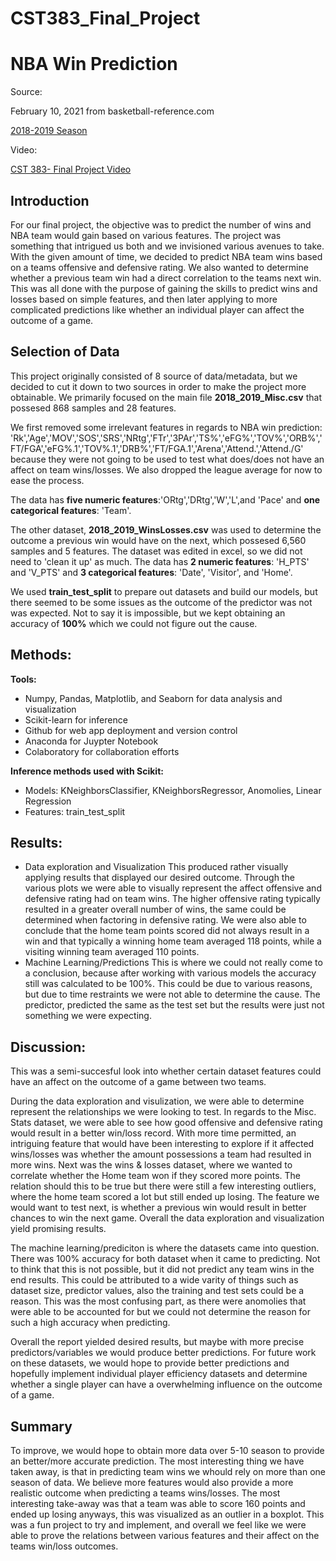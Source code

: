 # CST383_Final_Project

# NBA Win Prediction

Source:

February 10, 2021 from basketball-reference.com

[2018-2019 Season](https://www.basketball-reference.com/leagues/NBA_2019.html)

Video: 

[CST 383- Final Project Video](link)


## Introduction
For our final project, the objective was to predict the number of wins and NBA team would gain based on various features. The project was something that intrigued us both and we invisioned various avenues to take. With the given amount of time, we decided to predict NBA team wins based on a teams offensive and defensive rating. We also wanted to determine whether a previous team win had a direct correlation to the teams next win. This was all done with the purpose of gaining the skills to predict wins and losses based on simple features, and then later applying to more complicated predictions like whether an individual player can affect the outcome of a game.


## Selection of Data

This project originally consisted of 8 source of data/metadata, but we decided to cut it down to two sources in order to make the project more obtainable. We primarily focused on the main file **2018_2019_Misc.csv** that possesed 868 samples and 28 features.

We first removed some irrelevant features in regards to NBA win prediction: 'Rk','Age','MOV','SOS','SRS','NRtg','FTr','3PAr','TS%','eFG%','TOV%','ORB%','FT/FGA','eFG%.1','TOV%.1','DRB%','FT/FGA.1','Arena','Attend.','Attend./G'
because they were not going to be used to test what does/does not have an affect on team wins/losses. We also dropped the league average for now to ease the process.

The data has **five numeric features**:'ORtg','DRtg','W','L',and 'Pace' and **one categorical features**: 'Team'.

The other dataset, **2018_2019_WinsLosses.csv** was used to determine the outcome a previous win would have on the next, which possesed 6,560 samples and 5 features. The dataset was edited in excel, so we did not need to 'clean it up' as much. The data has **2 numeric features**: 'H_PTS' and 'V_PTS' and **3 categorical features**: 'Date', 'Visitor', and 'Home'.

We used **train_test_split** to prepare out datasets and build our models, but there seemed to be some issues as the outcome of the predictor was not was expected. Not to say it is impossible, but we kept obtaining an accuracy of **100%** which we could not figure out the cause.

## Methods:

**Tools:**

- Numpy, Pandas, Matplotlib, and Seaborn for data analysis and visualization
- Scikit-learn for inference
- Github for web app deployment and version control
- Anaconda for Juypter Notebook
- Colaboratory for collaboration efforts

**Inference methods used with Scikit:**

- Models: KNeighborsClassifier, KNeighborsRegressor, Anomolies, Linear Regression
- Features: train_test_split

## Results:
- Data exploration and Visualization
This produced rather visually applying results that displayed our desired outcome. Through the various plots we were able to visually represent the affect offensive and defensive rating had on team wins. The higher offensive rating typically resulted in a greater overall number of wins, the same could be determined when factoring in defensive rating. We were also able to conclude that the home team points scored did not always result in a win and that typically a winning home team averaged 118 points, while a visiting winning team averaged 110 points.
- Machine Learning/Predictions
This is where we could not really come to a conclusion, because after working with various models the accuracy still was calculated to be 100%. This could be due to various reasons, but due to time restraints we were not able to determine the cause. The predictor, predicted the same as the test set but the results were just not something we were expecting.

## Discussion:

This was a semi-succesful look into whether certain dataset features could have an affect on the outcome of a game between two teams.

During the data exploration and visulization, we were able to determine represent the relationships we were looking to test. In regards to the Misc. Stats dataset, we were able to see how good offensive and defensive rating would result in a better win/loss record. With more time permitted, an intriguing feature that would have been interesting to explore if it affected wins/losses was whether the amount possessions a team had resulted in more wins. Next was the wins & losses dataset, where we wanted to correlate whether the Home team won if they scored more points. The relation should this to be true but there were still a few interesting outliers, where the home team scored a lot but still ended up losing. The feature we would want to test next, is whether a previous win would result in better chances to win the next game. Overall the data exploration and visualization yield promising results.

The machine learning/prediciton is where the datasets came into question. There was 100% accuracy for both dataset when it came to predicting. Not to think that this is not possible, but it did not predict any team wins in the end results. This could be attributed to a wide varity of things such as dataset size, predictor values, also the training and test sets could be a reason. This was the most confusing part, as there were anomolies that were able to be accounted for but we could not determine the reason for such a high accuracy when predicting.

Overall the report yielded desired results, but maybe with more precise predictors/variables we would produce better predictions. For future work on these datasets, we would hope to provide better predictions and hopefully implement individual player efficiency datasets and determine whether a single player can have a overwhelming influence on the outcome of a game.

## Summary
To improve, we would hope to obtain more data over 5-10 season to provide an better/more accurate prediction. The most interesting thing we have taken away, is that in predicting team wins we whould rely on more than one season of data. We believe more features would also provide a more realistic outcome when predicting a teams wins/losses. The most interesting take-away was that a team was able to score 160 points and ended up losing anyways, this was visualized as an outlier in a boxplot. This was a fun project to try and implement, and overall we feel like we were able to prove the relations between various features and their affect on the teams win/loss outcomes. 
